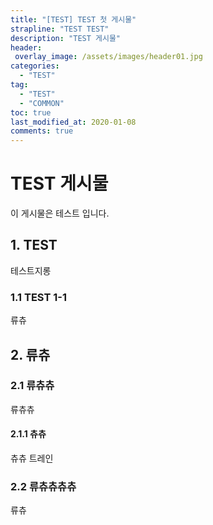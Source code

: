 ```yaml
---
title: "[TEST] TEST 첫 게시물"
strapline: "TEST TEST"
description: "TEST 게시물"
header:
 overlay_image: /assets/images/header01.jpg
categories:
  - "TEST"
tag:
  - "TEST"
  - "COMMON"
toc: true
last_modified_at: 2020-01-08
comments: true
---
```


# TEST 게시물

이 게시물은 테스트 입니다.

## 1. TEST

테스트지롱

### 1.1 TEST 1-1

류츄

## 2. 류츄

### 2.1 류츄츄

류츄츄

#### 2.1.1 츄츄
츄츄 트레인

### 2.2 류츄츄츄츄

류츄
